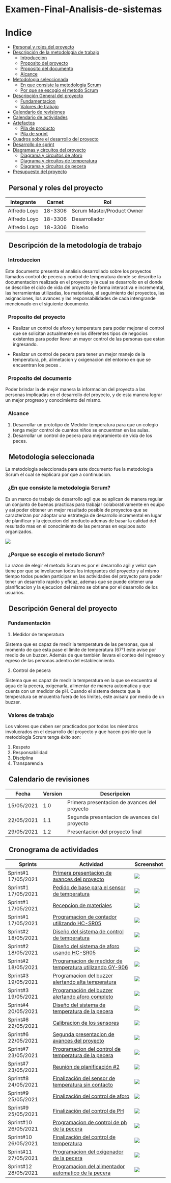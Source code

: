 # Examen-Final-Analisis-de-sistemas
# Indice
* [Personal y roles del proyecto](#roles)
* [Descripción de la metodología de trabajo](#DESCRIPCION)
    - [Introduccion](#INTRODUCCION)
    - [Proposito del proyecto](#propocito)
    - [Proposito del documento](#propocitodocumento)
    - [Alcance](#alcance)
* [Metodologia seleccionada](#METODOLOGIA)
    - [En que consiste la metodologia Scrum](#Crum)
    - [Por que se escogio el metodo Scrum](#eligio)
* [Descripción General del proyecto](#GENERAL)
    - [Fundamentacion](#fundamentacion)
    - [Valores de trabajo](#valores)
* [Calendario de revisiones](#Calendario)
* [Calendario de actividades](#Actividades)
* [Artefactos](#Artefactos)
    - [Pila de producto](#pilaprod)
    - [Pila de sprint](#pilasprint)
* [Cuadros sobre el desarrollo del proyecto](#desproy)
* [Desarrollo de sprint](#dessprint)
* [Diagramas y circuitos del proyecto](#diagramas)
    - [Diagrama y circuitos de aforo](#aforo)
    - [Diagrama y circuitos de temperatura](#temperatura)
    - [Diagrama y circuitos de pecera](#pecera)
* [Presupuesto del proyecto](#presupuesto)
    

## ` `Personal y roles del proyecto<a name="roles"/>


|  Integrante       | Carnet  	    | Rol  	        |
|---	            |---	        |---	        |
|  Alfredo Loyo 	| 18-3306    	| Scrum Master/Product Owner  |
|  Alfredo Loyo 	| 18-3306 	    | Desarrollador	|
|  Alfredo Loyo 	| 18-3306     	| Diseño |


## ` `Descripción de la metodología de trabajo<a name="DESCRIPCION"/>






### ` `Introduccion<a name="INTRODUCCION"/>

Este documento presenta el analisis desarrollado sobre los proyectos llamados control de pecera y control de temperatura donde se describe la documentacion realizada en el proyecto y la cual se desarrollo en el donde se describe el ciclo de vida del proyecto de forma interactiva e incremental, las herramientas utilizadas, los materiales, el seguimiento del proyectos, las asignaciones, los avances y las responsabilidades de cada intengrande mencionado en el siguiente documento.




### ` `Proposito del proyecto<a name="propocito"/>

* Realizar un control de aforo y temperatura para poder mejorar el control que se solicitan actualmente en los diferentes tipos de negocios existentes para poder llevar un mayor control de las personas que estan ingresando.

* Realizar un control de pecera para tener un mejor manejo de la temperatura, ph, alimetacion y oxigenacion del entorno en que se encuentran los peces .




### ` `Proposito del documento<a name="propocitodocumento"/>

Poder brindar la de mejor manera la informacion del proyecto a las personas implicadas en el desarrollo del proyecto, y de esta manera lograr un mejor progreso y conocimiento del mismo.




### ` `Alcance<a name="alcance"/>

1. Desarrollar un prototipo de Medidor temperatura para que un colegio tenga mejor control de cuantos niños se encuentran en las aulas.
1. Desarrollar un control de pecera para mejoramiento de vida de los peces.




## ` `Metodologia seleccionada<a name="METODOLOGIA"/>

La metodologia seleccionada para este documento fue la metodologia Scrum el cual se explicara por que a continuacion.






### ` `¿En que consiste la metodologia Scrum?<a name="Crum"/>

Es un marco de trabajo de desarrollo agil que se aplican de manera regular un conjunto de buenas practicas para trabajar colaborativamente en equipo y asi poder obtener un mejor resultado posible de proyectos que se caracterizan por adoptar una estrategia de desarrollo incremental en lugar de planificar y la ejecucion del producto ademas de basar la calidad del resultado mas en el conocimiento de las personas en equipos auto organizados.

![](https://files.catbox.moe/h8lykg.png)





### ` `¿Porque se escogio el metodo Scrum?<a name="eligio"/>

La razon de elegir el metodo Scrum es por el desarrollo agil y veloz que tiene por que se involucran todos los integrantes del proyecto y al mismo tiempo todos pueden participar en las actividades del proyecto para poder tener un desarrollo rapido y eficaz, ademas que se puede obtener una planificacion y la ejecucion del mismo se obtiene por el desarrollo de los usuarios.




## ` `Descripción General del proyecto<a name="GENERAL"/>
### ` `Fundamentación<a name="fundamentacion"/>

1. Medidor de temperatura

Sistema que es capaz de medir la temperatura de las personas, que al momento de que esta pase el límite de temperatura (67°) este avise por medio de un buzzer. Además de que también llevara el conteo del ingreso y egreso de las personas adentro del establecimiento.

2. Control de pecera

Sistema que es capaz de medir la temperatura en la que se encuentra el agua de la pecera, oxigenarla, alimentar de manera automatica y que cuenta con un medidor de pH. Cuando el sistema detecte que la temperatura se encuentra fuera de los límites, este avisara por medio de un buzzer.

### ` `Valores de trabajo<a name="valores"/>

Los valores que deben ser practicados por todos los miembros involucrados en el desarrollo del proyecto y que hacen posible que la metodología Scrum tenga éxito son:

1. Respeto
1. Responsabilidad 
2. Disciplina 
5. Transparencia







## ` `Calendario de revisiones<a name="Calendario"/>




|  Fecha 	| Version  	| Descripcion  	|
|---	|---	|---	|
|  15/05/2021 	| 1.0  	| Primera presentacion de avances del proyecto  	|
|  22/05/2021 	| 1.1  	| Segunda presentacion de avances del proyecto  	|
|  29/05/2021 	| 1.2  	| Presentacion del proyecto final  	|


## ` `Cronograma de actividades<a name="Actividades"/>




|  Sprints 	    | Actividad  |  Screenshot  	|
|---	        |---	     |---	            |
|  Sprint#1 17/05/2021	| [Primera presentacion de avances del proyecto](https://github.com/Echigna/Proyecto-de-analisis-de-sistemas/issues/1)	|![](https://files.catbox.moe/72gb98.png)	|
|  Sprint#1 17/05/2021 	| [Pedido de base para el sensor de temperatura](https://github.com/Echigna/Proyecto-de-analisis-de-sistemas/issues/7)|![](https://files.catbox.moe/fk207p.png) |
|  Sprint#1 17/05/2021 	| [Recepcion de materiales](https://github.com/Echigna/Proyecto-de-analisis-de-sistemas/issues/5)  	|   ![](https://files.catbox.moe/zuaku3.png)	|
|  Sprint#1 17/05/2021 	| [Programacion de contador utilizando HC-SR05](https://github.com/Echigna/Proyecto-de-analisis-de-sistemas/issues/10)  	|   ![](https://files.catbox.moe/b2ndeh.png)	|
|  Sprint#2 18/05/2021 	| [Diseño del sistema de control de temperatura](https://github.com/Echigna/Proyecto-de-analisis-de-sistemas/issues/11)  	|   ![](https://files.catbox.moe/fbk52h.png)	|
|  Sprint#2 18/05/2021 	| [Diseño del sistema de aforo usando HC-SR05](https://github.com/Echigna/Proyecto-de-analisis-de-sistemas/issues/9)  	|   ![](https://files.catbox.moe/6czy2v.png)	|
|  Sprint#2 18/05/2021 	| [Programacion de medidor de temperatura utilizando GY-906](https://github.com/Echigna/Proyecto-de-analisis-de-sistemas/issues/12)  	|   ![](https://files.catbox.moe/81vp5l.png)	|
|  Sprint#3 19/05/2021 	| [ Programacion del buzzer alertando alta temperatura](https://github.com/Echigna/Proyecto-de-analisis-de-sistemas/issues/14)  	|   ![](https://files.catbox.moe/kcb97v.png)	|
|  Sprint#3 19/05/2021 	| [Programación del buzzer alertando aforo completo](https://github.com/Echigna/Proyecto-de-analisis-de-sistemas/issues/13)  	|   ![](https://files.catbox.moe/ebh2n2.png)	|
|  Sprint#4 20/05/2021 	| [Diseño del sistema de temperatura de la pecera](https://github.com/Echigna/Proyecto-de-analisis-de-sistemas/issues/15)  	|   ![](https://files.catbox.moe/uvqs07.png)	|
|  Sprint#6 22/05/2021 	| [Calibracion de los sensores](https://github.com/Echigna/Proyecto-de-analisis-de-sistemas/issues/6)  	|   ![](https://files.catbox.moe/07cuwn.png)	|
|  Sprint#6 22/05/2021 	| [Segunda presentacion de avances del proyecto](https://github.com/Echigna/Proyecto-de-analisis-de-sistemas/issues/8)  	|   ![](https://files.catbox.moe/qo0zba.png)	|
|  Sprint#7 23/05/2021 	| [Programacion del control de temperatura de la pecera](https://github.com/Echigna/Proyecto-de-analisis-de-sistemas/issues/16)  	|   ![](https://files.catbox.moe/7yw8oe.png)	|
|  Sprint#7 23/05/2021 	| [Reunión de planificación #2](https://github.com/Echigna/Proyecto-de-analisis-de-sistemas/issues/17)  	|   ![](https://files.catbox.moe/uwtdps.png)	|
|  Sprint#8 24/05/2021 	| [Finalización del sensor de temperatura sin contacto](https://github.com/Echigna/Proyecto-de-analisis-de-sistemas/issues/19)  	|   ![](https://files.catbox.moe/2xfkqm.png)	|
|  Sprint#9 25/05/2021 	| [Finalización del control de aforo](https://github.com/Echigna/Proyecto-de-analisis-de-sistemas/issues/21)  	|   ![](https://files.catbox.moe/q7i1re.png)	|
|  Sprint#9 25/05/2021 	| [Finalización del control de PH](https://github.com/Echigna/Proyecto-de-analisis-de-sistemas/issues/22)  	|   ![](https://files.catbox.moe/25ps56.png)	|
|  Sprint#10 26/05/2021 	| [Programacion de control de ph de la pecera](https://github.com/Echigna/Proyecto-de-analisis-de-sistemas/issues/23)  	|   ![](https://files.catbox.moe/5hpy4a.png)	|
|  Sprint#10 26/05/2021 	| [Finalización del control de temperatura](https://github.com/Echigna/Proyecto-de-analisis-de-sistemas/issues/20)  	|   ![](https://files.catbox.moe/uepmo9.png)	|
|  Sprint#11 27/05/2021 	| [Programacion del oxigenador de la pecera](https://github.com/Echigna/Proyecto-de-analisis-de-sistemas/issues/24)  	|   ![](https://files.catbox.moe/lq0s0b.png)	|
|  Sprint#12 28/05/2021 	| [Programacion del alimentador automatico de la pecera](https://github.com/Echigna/Proyecto-de-analisis-de-sistemas/issues/25)  	|   ![](https://files.catbox.moe/1twams.png)	|


